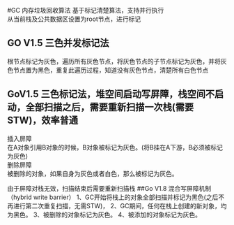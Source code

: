 #GC
内存垃圾回收算法
基于标记清楚算法，支持并行执行  
从当前栈及公共数据区设置为root节点，进行标记  
## GO V1.5 三色并发标记法
根节点标记为灰色，遍历所有灰色节点，将灰色节点的子节点标记为灰色，并将灰色节点置为黑色，重复此遍历过程，知道没有灰色节点，清楚所有白色节点

## GoV1.5 三色标记法，堆空间启动写屏障，栈空间不启动，全部扫描之后，需要重新扫描一次栈(需要STW)，效率普通
插入屏障  
在A对象引用B对象的时候，B对象被标记为灰色。(将B挂在A下游，B必须被标记为灰色)  
删除屏障  
被删除的对象，如果自身为灰色或者白色，那么被标记为灰色。  

由于屏障对栈无效，扫描结束后需要重新扫描栈
##Go V1.8 混合写屏障机制（hybrid write barrier）
1、GC开始将栈上的对象全部扫描并标记为黑色(之后不再进行第二次重复扫描，无需STW)，
2、GC期间，任何在栈上创建的新对象，均为黑色。
3、被删除的对象标记为灰色。
4、被添加的对象标记为灰色。